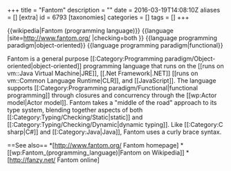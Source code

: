 +++
title = "Fantom"
description = ""
date = 2016-03-19T14:08:10Z
aliases = []
[extra]
id = 6793
[taxonomies]
categories = []
tags = []
+++

{{wikipedia|Fantom (programming language)}}
{{language
|site=http://www.fantom.org/
|checking=both
}}
{{language programming paradigm|object-oriented}}
{{language programming paradigm|functional}}

Fantom is a general purpose [[:Category:Programming paradigm/Object-oriented|object-oriented]] programming language that runs on the [[runs on vm::Java Virtual Machine|JRE]], [[.Net Framework|.NET]] [[runs on vm::Common Language Runtime|CLR]], and [[JavaScript]]. The language supports [[:Category:Programming paradigm/Functional|functional programming]] through closures and concurrency through the [[wp:Actor model|Actor model]]. Fantom takes a "middle of the road" approach to its type system, blending together aspects of both [[:Category:Typing/Checking/Static|static]] and [[:Category:Typing/Checking/Dynamic|dynamic typing]]. Like [[:Category:C sharp|C#]] and [[:Category:Java|Java]], Fantom uses a curly brace syntax.

==See also==
*[http://www.fantom.org/ Fantom homepage]
*[[wp:Fantom_(programming_language)|Fantom on Wikipedia]]
*[http://fanzy.net/ Fantom online]

